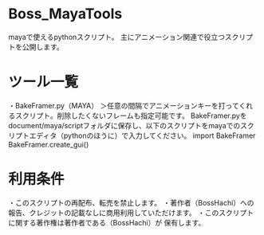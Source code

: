 # Boss_MayaTools
mayaで使えるpythonスクリプト。
主にアニメーション関連で役立つスクリプトを公開します。

# ツール一覧
・BakeFramer.py（MAYA）
＞任意の間隔でアニメーションキーを打ってくれるスクリプト。削除したくないフレームも指定可能です。
BakeFramer.pyをdocument/maya/scriptフォルダに保存し、以下のスクリプトをmayaでのスクリプトエディタ（pythonのほうに）で入力してください。
import BakeFramer
BakeFramer.create_gui()


# 利用条件
・このスクリプトの再配布、転売を禁止します。
・著作者（BossHachi）への報告、クレジットの記載なしに商用利用していただけます。
・このスクリプトに関する著作権は著作者である（BossHachi）が 保有します。
